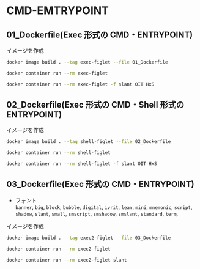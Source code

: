 # CMD-EMTRYPOINT

## 01_Dockerfile(Exec 形式の CMD・ENTRYPOINT)

イメージを作成

```bash
docker image build . --tag exec-figlet --file 01_Dockerfile
```

```bash
docker container run --rm exec-figlet
```

```bash
docker container run --rm exec-figlet -f slant OIT HxS
```

## 02_Dockerfile(Exec 形式の CMD・Shell 形式の ENTRYPOINT)

イメージを作成

```bash
docker image build . --tag shell-figlet --file 02_Dockerfile
```

```bash
docker container run --rm shell-figlet
```

```bash
docker container run --rm shell-figlet -f slant OIT HxS
```

## 03_Dockerfile(Exec 形式の CMD・ENTRYPOINT)

- フォント  
  `banner`,
  `big`,
  `block`,
  `bubble`,
  `digital`,
  `ivrit`,
  `lean`,
  `mini`,
  `mnemonic`,
  `script`,
  `shadow`,
  `slant`,
  `small`,
  `smscript`,
  `smshadow`,
  `smslant`,
  `standard`,
  `term`,

イメージを作成

```bash
docker image build . --tag exec2-figlet --file 03_Dockerfile
```

```bash
docker container run --rm exec2-figlet
```

```bash
docker container run --rm exec2-figlet slant
```
